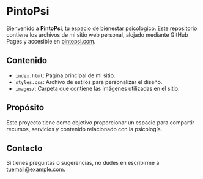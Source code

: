 # PintoPsi

Bienvenido a **PintoPsi**, tu espacio de bienestar psicológico. Este repositorio contiene los archivos de mi sitio web personal, alojado mediante GitHub Pages y accesible en [pintopsi.com](https://pintopsi.com).

## Contenido

- `index.html`: Página principal de mi sitio.
- `styles.css`: Archivo de estilos para personalizar el diseño.
- `images/`: Carpeta que contiene las imágenes utilizadas en el sitio.

## Propósito

Este proyecto tiene como objetivo proporcionar un espacio para compartir recursos, servicios y contenido relacionado con la psicología.

## Contacto

Si tienes preguntas o sugerencias, no dudes en escribirme a [tuemail@example.com](mailto:tuemail@example.com).
